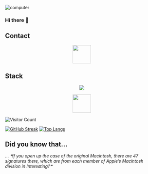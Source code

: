 ![computer](https://user-images.githubusercontent.com/78387674/218350184-36fbf0c9-7278-4a3d-8f4d-7a2fb69d4e8b.gif)
### Hi there 👋

## Contact
<div align="center">
<a href="https://www.linkedin.com/in/joaqu%C3%ADn-talice-gra%C3%B1a-63765b23b"><img src="https://user-images.githubusercontent.com/78387674/218301943-4d338938-429e-4b3f-848c-1279ffa8a08c.png" width=60></a>
</div>

## Stack

<p align="center">
  <a href="https://skillicons.dev">
    <img src="https://skillicons.dev/icons?i=git,github,nodejs,nestjs,ts, mysql, docker, postman" />
  </a>
</p>


<!--

Here are some ideas to get you started:

- 🔭 I’m currently working on ...
- 🌱 I’m currently learning ...
- 👯 I’m looking to collaborate on ...
- 🤔 I’m looking for help with ...
- 💬 Ask me about ...
- 📫 How to reach me: ...
- 😄 Pronouns: ...
- ⚡ Fun fact: ...
-->

<div align="center">
<img src="https://user-images.githubusercontent.com/78387674/217340190-e0189090-d891-413c-8bd9-5caa1e888848.gif" width=60px> 
</div>

![Visitor Count](https://profile-counter.glitch.me/joaquintalice/count.svg)

[![GitHub Streak](http://github-readme-streak-stats.herokuapp.com?user=joaquintalice&theme=dark&background=000000)](https://git.io/streak-stats)
[![Top Langs](https://github-readme-stats.vercel.app/api/top-langs/?username=joaquintalice&layout=compact&theme=vision-friendly-dark)](https://github.com/anuraghazra/github-readme-stats)

## Did you know that...
... 
<i>❝If you open up the case of the original Macintosh, there are 47 signatures there, which are from each member of Apple’s Macintosh division in Interesting?❞</i>

